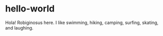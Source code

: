 hello-world
===========

Hola! Robiginosus here. I like swimming, hiking, camping, surfing, skating, and laughing.

